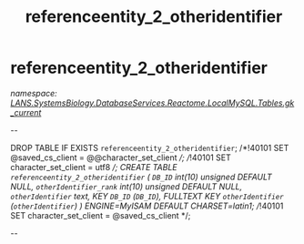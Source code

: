 ﻿---
title: referenceentity_2_otheridentifier
---

# referenceentity_2_otheridentifier
_namespace: [LANS.SystemsBiology.DatabaseServices.Reactome.LocalMySQL.Tables.gk_current](N-LANS.SystemsBiology.DatabaseServices.Reactome.LocalMySQL.Tables.gk_current.html)_

--
 
 DROP TABLE IF EXISTS `referenceentity_2_otheridentifier`;
 /*!40101 SET @saved_cs_client = @@character_set_client */;
 /*!40101 SET character_set_client = utf8 */;
 CREATE TABLE `referenceentity_2_otheridentifier` (
 `DB_ID` int(10) unsigned DEFAULT NULL,
 `otherIdentifier_rank` int(10) unsigned DEFAULT NULL,
 `otherIdentifier` text,
 KEY `DB_ID` (`DB_ID`),
 FULLTEXT KEY `otherIdentifier` (`otherIdentifier`)
 ) ENGINE=MyISAM DEFAULT CHARSET=latin1;
 /*!40101 SET character_set_client = @saved_cs_client */;
 
 --




